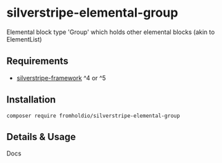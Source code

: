 # silverstripe-elemental-group

Elemental block type 'Group' which holds other elemental blocks (akin to ElementList)

## Requirements

* [silverstripe-framework](https://github.com/silverstripe/silverstripe-framework) ^4 or ^5

## Installation

`composer require fromholdio/silverstripe-elemental-group`

## Details & Usage

Docs
